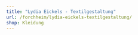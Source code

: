 ```yaml
---
title: "Lydia Eickels - Textilgestaltung"
url: /forchheim/lydia-eickels-textilgestaltung/
shop: Kleidung
---
```


